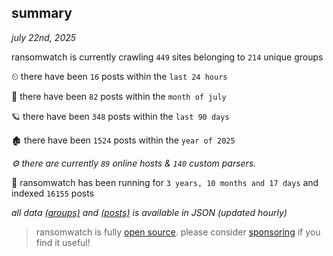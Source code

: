 
## summary
_july 22nd, 2025_

ransomwatch is currently crawling `449` sites belonging to `214` unique groups

⏲ there have been `16` posts within the `last 24 hours`

🦈 there have been `82` posts within the `month of july`

🪐 there have been `348` posts within the `last 90 days`

🏚 there have been `1524` posts within the `year of 2025`

_⚙️ there are currently `89` online hosts & `140` custom parsers._

🦕 ransomwatch has been running for `3 years, 10 months and 17 days` and indexed `16155` posts

_all data  [(groups)](http://ransomwhat.telemetry.ltd/groups) and [(posts)](http://ransomwhat.telemetry.ltd/posts) is available in JSON (updated hourly)_

> ransomwatch is fully [open source](https://github.com/joshhighet/ransomwatch#ransomwatch--). please consider [sponsoring](https://github.com/sponsors/joshhighet) if you find it useful!
